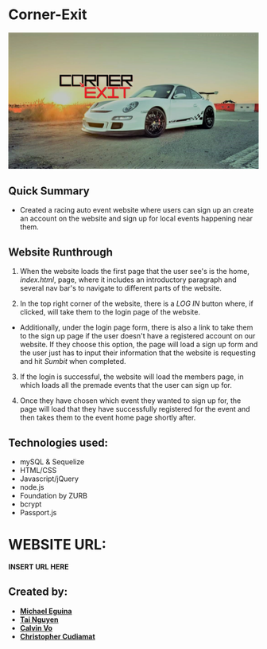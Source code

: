 # Corner-Exit
![Logo](/public/assets/img/White-Car_LW.png)

## Quick Summary
* Created a racing auto event website where users can sign up an create an account on the website and sign up for local events happening near them.

## Website Runthrough
1. When the website loads the first page that the user see's is the home, *index.html*, page, where it includes an introductory paragraph and several nav bar's to navigate to different parts of the website.

2. In the top right corner of the website, there is a *LOG IN* button where, if clicked, will take them to the login page of the website.

* Additionally, under the login page form, there is also a link to take them to the sign up page if the user doesn't have a registered account on our website. If they choose this option, the page will load a sign up form and the user just has to input their information that the website is requesting and hit *Sumbit* when completed.

3. If the login is successful, the website will load the members page, in which loads all the premade events that the user can sign up for.

4. Once they have chosen which event they wanted to sign up for, the page will load that they have successfully registered for the event and then takes them to the event home page shortly after.

## Technologies used:
* mySQL & Sequelize
* HTML/CSS
* Javascript/jQuery
* node.js
* Foundation by ZURB
* bcrypt
* Passport.js

# WEBSITE URL:
**INSERT URL HERE**

## Created by:
* [**Michael Eguina**](https://github.com/Adriverforlife)
* [**Tai Nguyen**](https://github.com/Tai-Nguyen-89)
* [**Calvin Vo**](https://github.com/Calyasu)
* [**Christopher Cudiamat**](https://github.com/ccudiamat)

